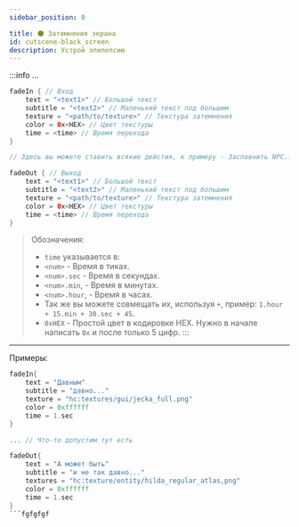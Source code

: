 ```yaml
---
sidebar_position: 0

title: 🌑 Затемнения экрана
id: cutscene-black_screen
description: Устрой эпилепсию
---
```


:::info ...
```kts
fadeIn { // Вход
    text = "<text1>" // Большой текст
    subtitle = "<text2>" // Маленький текст под большим
    texture = "<path/to/texture>" // Текстура затемнения
    color = 0х<HEX> // Цвет текстуры
    time = <time> // Время перехода
}

// Здесь вы можете ставить всякие дейстия, к примеру - Заспавнить NPC...

fadeOut { // Выход
    text = "<text1>" // Большой текст
    subtitle = "<text2>" // Маленький текст под большим
    texture = "<path/to/texture>" // Текстура затемнения
    color = 0x<HEX> // Цвет текстуры
    time = <time> // Время перехода
}
```
> Обозначения:
> - `time` указывается в:
>  - `<num>` - Время в тиках.
>  - `<num>.sec` - Время в секундах.
>  - `<num>.min`, - Время в минутах.
>  - `<num>.hour`, - Время в часах.
>  - Так же вы можете совмещать их, используя `+`, пример: `1.hour + 15.min + 30.sec + 45`.
> - `0xHEX` - Простой цвет в кодировке HEX. Нужно в начале написать `0x` и после только 5 цифр.
:::

---

Примеры:
```kts
fadeIn{
    text = "Давным"
    subtitle = "давно..."
    texture = "hc:textures/gui/jecka_full.png"
    color = 0xffffff
    time = 1.sec
}

... // Что-то допустим тут есть

fadeOut{
    text = "А может быть"
    subtitle = "и не так давно..."
    textures = "hc:texture/entity/hilda_regular_atlas,png"
    color = 0xffffff
    time = 1.sec
}
```fgfgfgf
